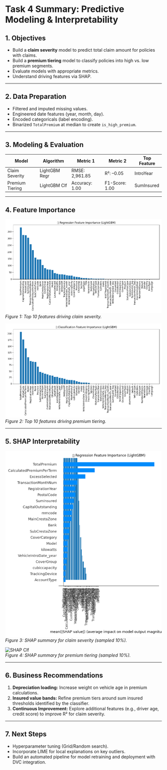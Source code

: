 # Task 4 Summary: Predictive Modeling & Interpretability

## 1. Objectives
- Build a **claim severity** model to predict total claim amount for policies with claims.
- Build a **premium tiering** model to classify policies into high vs. low premium segments.
- Evaluate models with appropriate metrics.
- Understand driving features via SHAP.

---

## 2. Data Preparation
- Filtered and imputed missing values.
- Engineered date features (year, month, day).
- Encoded categoricals (label encoding).
- Binarized `TotalPremium` at median to create `is_high_premium`.

---

## 3. Modeling & Evaluation

| Model                   | Algorithm    | Metric 1        | Metric 2        | Top Feature    |
|-------------------------|--------------|-----------------|-----------------|----------------|
| Claim Severity          | LightGBM Regr| RMSE: 2,961.85  | R²: –0.05       | IntroYear      |
| Premium Tiering         | LightGBM Clf | Accuracy: 1.00  | F1-Score: 1.00  | SumInsured     |

---

## 4. Feature Importance
![Reg. FI](outputs/lgbm_regression_feature_importance.png)  
_Figure 1: Top 10 features driving claim severity._

![Clf FI](outputs/lgbm_classification_feature_importance.png)  
_Figure 2: Top 10 features driving premium tiering._

---

## 5. SHAP Interpretability
![SHAP Reg.](outputs/shap_summary_regression_lgbm.png)  
_Figure 3: SHAP summary for claim severity (sampled 10%)._

![SHAP Clf](outputs/shap_summary_classification_lgbm.png)  
_Figure 4: SHAP summary for premium tiering (sampled 10%)._

---

## 6. Business Recommendations
1. **Depreciation loading:** Increase weight on vehicle age in premium calculations.  
2. **Insured value bands:** Refine premium tiers around sum insured thresholds identified by the classifier.  
3. **Continuous Improvement:** Explore additional features (e.g., driver age, credit score) to improve R² for claim severity.

---

## 7. Next Steps
- Hyperparameter tuning (Grid/Random search).  
- Incorporate LIME for local explanations on key outliers.  
- Build an automated pipeline for model retraining and deployment with DVC integration.

